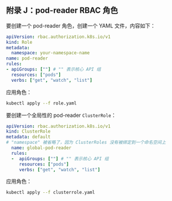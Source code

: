 ## 附录 J：pod-reader RBAC 角色

要创建一个 pod-reader 角色，创建一个 YAML 文件，内容如下：

```yaml
apiVersion: rbac.authorization.k8s.io/v1
kind: Role
metadata:
  namespace: your-namespace-name
name: pod-reader
rules:
- apiGroups: [""] # "" 表示核心 API 组
  resources: ["pods"]
  verbs: ["get", "watch", "list"]
```

应用角色：

```sh
kubectl apply --f role.yaml
```

要创建一个全局性的 pod-reader `ClusterRole`：

```yaml
apiVersion: rbac.authorization.k8s.io/v1
kind: ClusterRole
metadata: default
# "namespace" 被省略了，因为 ClusterRoles 没有被绑定到一个命名空间上
  name: global-pod-reader
  rules:
  -  apiGroups: [""] # "" 表示核心 API 组
     resources: ["pods"]
     verbs: ["get", "watch", "list"]
```

应用角色：

```sh
kubectl apply --f clusterrole.yaml
```
